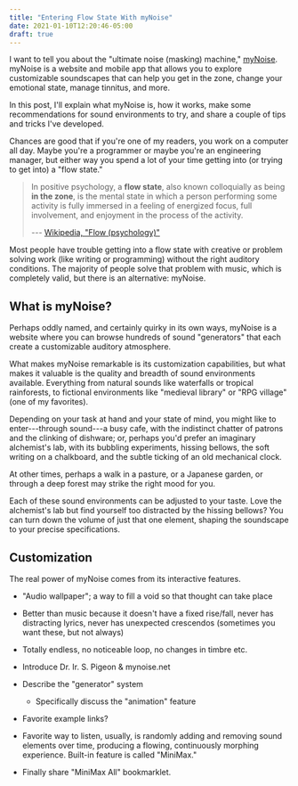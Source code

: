 ```yaml
---
title: "Entering Flow State With myNoise"
date: 2021-01-10T12:20:46-05:00
draft: true
---
```


I want to tell you about the "ultimate noise (masking) machine,"
[myNoise](https://mynoise.net). myNoise is a website and mobile app that allows you to explore
customizable soundscapes that can help you get in the zone, change your
emotional state, manage tinnitus, and more.

In this post, I'll explain what myNoise is, how it works, make some
recommendations for sound environments to try, and share a couple of tips and
tricks I've developed.

<!--more-->

Chances are good that if you're one of my readers, you work on a computer all
day. Maybe you're a programmer or maybe you're an engineering manager, but either
way you spend a lot of your time getting into (or trying to get into) a "flow
state."

> In positive psychology, a **flow state**, also known colloquially as being **in the zone**, is the mental state in which a person performing some activity is fully immersed in a feeling of energized focus, full involvement, and enjoyment in the process of the activity.
>
> --- [Wikipedia, "Flow (psychology)"](https://en.wikipedia.org/wiki/Flow_(psychology))

Most people have trouble getting into a flow state with creative or problem
solving work (like writing or programming) without the right auditory
conditions. The majority of people solve that problem with music, which is
completely valid, but there is an alternative: myNoise.

## What is myNoise?

Perhaps oddly named, and certainly quirky in its own ways, myNoise is a website
where you can browse hundreds of sound "generators" that each create a
customizable auditory atmosphere.

What makes myNoise remarkable is its customization capabilities, but what makes
it valuable is the quality and breadth of sound environments
available. Everything from natural sounds like waterfalls or tropical
rainforests, to fictional environments like "medieval library" or "RPG village"
(one of my favorites).

Depending on your task at hand and your state of mind, you might like to
enter---through sound---a busy cafe, with the indistinct chatter of patrons and
the clinking of dishware; or, perhaps you'd prefer an imaginary alchemist's lab,
with its bubbling experiments, hissing bellows, the soft writing on a
chalkboard, and the subtle ticking of an old mechanical clock.

At other times, perhaps a walk in a pasture, or a Japanese garden, or through a deep forest may strike the right mood for you.

Each of these sound environments can be adjusted to your taste. Love the
alchemist's lab but find yourself too distracted by the hissing bellows? You can
turn down the volume of just that one element, shaping the soundscape to your
precise specifications.

## Customization

The real power of myNoise comes from its interactive features.


 - "Audio wallpaper"; a way to fill a void so that thought can take place

 - Better than music because it doesn't have a fixed rise/fall, never has distracting lyrics, never has unexpected crescendos (sometimes you want these, but not always)

 - Totally endless, no noticeable loop, no changes in timbre etc.

 - Introduce Dr. Ir. S. Pigeon & mynoise.net

 - Describe the "generator" system

   - Specifically discuss the "animation" feature

 - Favorite example links?

 - Favorite way to listen, usually, is randomly adding and removing sound elements over time, producing a flowing, continuously morphing experience. Built-in feature is called "MiniMax."

 - Finally share "MiniMax All" bookmarklet.

